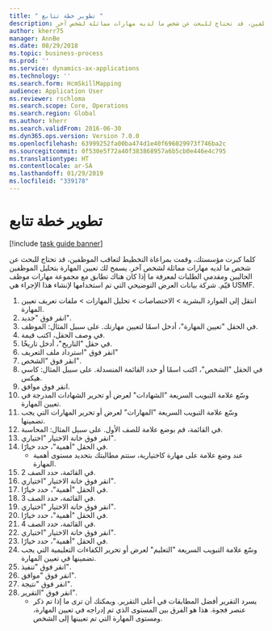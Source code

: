 ```yaml
---
title: " تطوير خطة تتابع "
description: كلما كبرت مؤسستك، وقمت بمراعاة التخطيط لتعاقب الموظفين، قد تحتاج للبحث عن شخص ما لديه مهارات مماثلة لشخص آخر.
author: kherr75
manager: AnnBe
ms.date: 08/29/2018
ms.topic: business-process
ms.prod: ''
ms.service: dynamics-ax-applications
ms.technology: ''
ms.search.form: HcmSkillMapping
audience: Application User
ms.reviewer: rschloma
ms.search.scope: Core, Operations
ms.search.region: Global
ms.author: kherr
ms.search.validFrom: 2016-06-30
ms.dyn365.ops.version: Version 7.0.0
ms.openlocfilehash: 63999252fa00ba474d1e40f696029973f746ba2c
ms.sourcegitcommit: 0f530e5f72a40f383868957a6b5cb0e446e4c795
ms.translationtype: HT
ms.contentlocale: ar-SA
ms.lasthandoff: 01/29/2019
ms.locfileid: "339178"
---
```

# <a name="develop-succession-plan"></a> تطوير خطة تتابع 

[!include [task guide banner](../../includes/task-guide-banner.md)]

كلما كبرت مؤسستك، وقمت بمراعاة التخطيط لتعاقب الموظفين، قد تحتاج للبحث عن شخص ما لديه مهارات مماثلة لشخص آخر.  يسمح لك تعيين المهارة بتحليل الموظفين الحاليين ومقدمي الطلبات لمعرفة ما إذا كان هناك تطابق مع مجموعة مهارات موظف قيّم. شركة بيانات العرض التوضيحي التي تم استخدامها لإنشاء هذا الإجراء هي USMF.

1. انتقل إلى الموارد البشرية > الاختصاصات > تحليل المهارات > ملفات تعريف تعيين المهارة.
2. انقر فوق "جديد".
3. في الحقل "تعيين المهارة"، أدخل اسمًا لتعيين مهارتك.  على سبيل المثال: الموظف.
4. في وصف الحقل، اكتب قيمة.
5. في حقل "التاريخ"، أدخل تاريخًا.
6. انقر فوق "استرداد ملف التعريف"
7. انقر فوق "الشخص‬".
8. في الحقل "الشخص"، اكتب اسمًا أو حدد القائمة المنسدلة.  على سبيل المثال: كاسي هيكس.
9. انقر فوق موافق.
10. وسّع علامة التبويب السريعة "الشهادات" لعرض أو تحرير الشهادات المدرجة في تعيين المهارة.
11. وسّع علامة التبويب السريعة "المهارات" لعرض أو تحرير المهارات التي يجب تضمينها.
12. في القائمة، قم بوضع علامة للصف الأول.  على سبيل المثال: المحاسبة.
13. انقر فوق خانة الاختيار "اختياري".
14. في الحقل "أهمية‬"، حدد خيارًا.
    * عند وضع علامة على مهارة كاختيارية، ستتم مطالبتك بتحديد مستوى أهمية المهارة.  
15. في القائمة، حدد الصف 2.
16. انقر فوق خانة الاختيار "اختياري".
17. في الحقل "أهمية‬"، حدد خيارًا.
18. في القائمة، حدد الصف 3.
19. انقر فوق خانة الاختيار "اختياري".
20. في الحقل "أهمية‬"، حدد خيارًا.
21. في القائمة، حدد الصف 4.
22. انقر فوق خانة الاختيار "اختياري".
23. في الحقل "أهمية‬"، حدد خيارًا.
24. وسّع علامة التبويب السريعة "التعليم" لعرض أو تحرير الكفاءات التعليمية التي يجب تضمينها في تعيين المهارة.
25. انقر فوق "تنفيذ".
26. انقر فوق "موافق".
27. انقر فوق "نتيجة".
28. انقر فوق "التقرير".
    * يسرد التقرير أفضل المطابقات في أعلى التقرير.  ويمكنك أن ترى ما إذا تم ذكر عنصر فجوة.  هذا هو الفرق بين المستوى الذي تم إدراجه في تعيين المهارة، ومستوى المهارة التي تم تعيينها إلى الشخص.  

